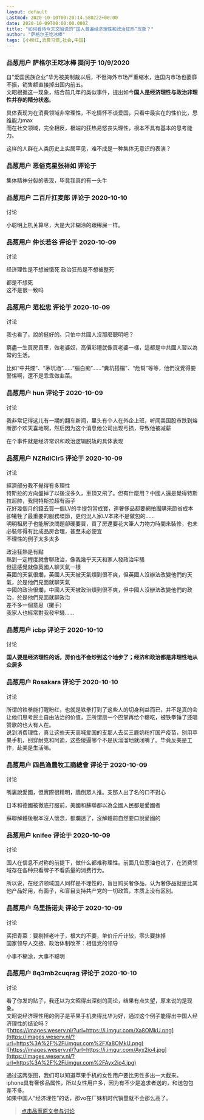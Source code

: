 ```yaml
---
layout: default
Lastmod: 2020-10-10T00:20:14.580222+00:00
date: 2020-10-09T00:00:00.000Z
title: "如何看待今天文昭说的“国人普遍经济理性和政治狂热”现象？"
author: "萨格尔王吃冰棒"
tags: [小粉红,消费习惯,社会,中国]
---
```



### 品葱用户 **萨格尔王吃冰棒** 提问于 10/9/2020
    
自“爱国民族企业”华为被美制裁以后，不但海外市场严重缩水，连国内市场也萎靡不振，销售额直接掉出国内前五。  
文昭根据这一现象，结合前几年的类似事件，提出如今**国人是经济理性与政治非理性并存的精分状态**。  
  
具体表现为在消费领域非常理性，不吃情怀不谈爱国，只看中最实在的性价比，思维能力max  
而在社交领域，完全相反，极端的狂热易怒丧失理性，根本不具有基本的思考能力。  
  
这样的人群在人类历史上实属罕见，难不成是一种集体无意识的表演？
    
                

### 品葱用户 **恶俗克星张祥如** 评论于 
        
集体精神分裂的表现，毕竟我真的有一头牛
        
                

### 品葱用户 **二百斤扛麦郎** 评论于 2020-10-10
讨论

        
小聪明上机关算尽，大是大非糊涂的跟稀屎一样。
        
                

### 品葱用户 **仲长若谷** 评论于 2020-10-09
讨论

        
经济理性是不想被饿死 政治狂热是不想被整死  
  
都是不想死   
这不是很一致吗
        
                

### 品葱用户 **范松忠** 评论于 2020-10-09
讨论

        
我也看了，說的挺好的。只怕中共國人沒那麼聰明吧？  
  
窮盡一生買房買車，做老婆奴，高價彩禮就像買老婆一樣，這都是中共國人習以為常的生活。  
  
比如“中共煙”、“茅坑酒”……“腦白痴”……“糞坑搭檔”、“危幫”等等，他們沒覺得要警惕啊，還不是乖乖做韭菜。
        
                

### 品葱用户 **hun** 评论于 2020-10-09
讨论

        
我非常记得这儿有一期的翻车新闻，里头有个人在外企上班，听闻美国股市跌到熔断那个欢天喜地啊，然后因为这个消息他公司出现亏损，导致他被减薪  
  
在个事件就是经济常识和政治逻辑脱轨的具体表现
        
                

### 品葱用户 **NZRdlClr5** 评论于 2020-10-09
讨论

        
經濟部分我不覺得有多理性  
特斯拉的方向盤掉了以後沒多久，車頂又飛了。但有什麼用？中國人還是覺得特斯拉超帥，我開特斯拉超有面子  
花好幾個月的錢去買一個LV的手提包當成寶，連奢侈品都要網拍團購來節省成本卻犧牲了最重要的服務環節，更何況人家LV本來不是做包的……  
明明租房子也能解決問題卻硬要買，買了房還要花大筆人力物力時間來裝修，也未必裝修得有比成品房合理，甚至未必便宜  
不理性的例子太多太多  
  
政治狂熱是有點  
熟到一定程度就會聊政治，像我幾乎天天和家人發政治牢騷  
但這感覺就像英國人聊天氣一樣  
英國的天氣很爛，英國人天天被天氣煩到很不爽，但英國人沒辦法改變他們的天氣，於是他們見面就聊天氣  
中國的政治很爛，中國人天天被政治煩到很不爽，但中國人沒辦法改變他們的政治，於是他們見面就聊政治  
差不多一個意思（攤手）  
我家人也經常對我發牢騷……
        
                

### 品葱用户 **icbp** 评论于 2020-10-10
讨论

        
**国人要是经济理性的话，房价也不会炒到这个地步了；经济和政治都是非理性地从众居多**
        
                

### 品葱用户 **Rosakara** 评论于 2020-10-10
讨论

        
所谓的铁拳能打醒粉红，也就是铁拳打到了这些人的切身利益而已，并不是真的会让他们思考民主自由法治的价值，正所谓扇一个巴掌再给个糖吃，被铁拳锤了还唱赞歌的也大有人在。  
说到消费理性，真让这些天天高喊爱国的支那人去买三鹿奶粉打国产疫苗，别用苹果手机，别穿耐克和阿迪，这些傻逼哪个不是灰溜溜地就闭嘴了。毕竟反美是工作，赴美是生活嘛。
        
                

### 品葱用户 **四邑漁農牧工商總會** 评论于 2020-10-09
讨论

        
嘴裏說愛國，但實際很精明，牆倒眾人推。支那人出了名的口不對心  
  
日本和德國被徹底打服前，美國和蘇聯都以為全國人民都是愛國者  
  
蘇聯解體後根本沒人懷念，都爛透了，沒解體前自然要口說愛國的
        
                

### 品葱用户 **knifee** 评论于 2020-10-09
讨论

        
国人在信息不对称的前提下，做什么都难称理性。前面几位葱油也说了，在消费领域存在各种只看牌子不看质量的消费行为。  
  
所以说，在经济领域国人同样是不理性的，盲目购买奢侈品，认为奢侈品就是比其他产品好用，有面子，和盲目支持共产党的一切政策，本质上没有区别。
        
                

### 品葱用户 **乌里扬诺夫** 评论于 2020-10-09
讨论

        
买把青菜：要剔掉老叶子，根大的不要，单价斤斤计较，零头要抹掉  
国家领导人交接、政治体制改革：相信党的领导  
  
小事不糊涂，大事不聪明
        
                

### 品葱用户 **8q3mb2cuqrag** 评论于 2020-10-10
讨论

        
看了你发的贴子，我还以为文昭得出深刻的高论，结果有点失望，原来说的是现象。  
文昭说经济理性用的例子是苹果手机卖得比华为好，通过这个例子能得出中国人经济理性的结论吗？  
![https://images.weserv.nl/?url=https://i.imgur.com/Xa8OMkU.png](https://images.weserv.nl/?url=https%3A%2F%2Fi.imgur.com%2FXa8OMkU.png)  
![https://images.weserv.nl/?url=https://i.imgur.com/Ayx2io4.jpg](https://images.weserv.nl/?url=https%3A%2F%2Fi.imgur.com%2FAyx2io4.jpg)  
  
通过这两张图，我们可以知道苹果手机的女性用户要比男性多出一大截来。  
iphone具有奢侈品属性，所以女性用户多，因为有不少是追求者送的，和送包包差不多。  
如果中国人“经济理性”的话，那vo在厂妹机时代销量就不会那么高了。
        
                





> [点击品葱原文参与讨论](https://pincong.rocks/question/31992)

